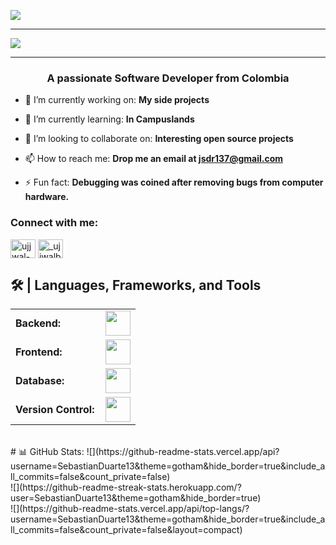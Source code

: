 ![](https://github.com/halfrost/halfrost/blob/master/icons/header_.png)

<hr>

<img src="https://readme-typing-svg.herokuapp.com/?font=Roboto&weight=900&size=40=true&vCenter=true&width=500&height=71&duration=4000&color=B3B3B3&lines=Hi+There!+👋;+I'm+Sebastian+Duarte+🚀🪐;" />
<hr>
<h3 align="center">A passionate Software Developer from Colombia</h3>





- 🔭 I’m currently working on: **My side projects**

- 🌱 I’m currently learning: **In Campuslands**

- 👯 I’m looking to collaborate on: **Interesting open source projects**

- 📫 How to reach me: **Drop me an email at jsdr137@gmail.com**

- ⚡ Fun fact: **Debugging was coined after removing bugs from computer hardware.**

<h3 align="left">Connect with me:</h3>
<p align="left">

<a href="www.linkedin.com/in/johan-sebastian-duarte-reyes-2552942b7" target="blank"><img align="center" src="https://raw.githubusercontent.com/rahuldkjain/github-profile-readme-generator/master/src/images/icons/Social/linked-in-alt.svg" alt="ujjwal-bhatt-b256271a3" height="30" width="40" /></a>
<a href="https://www.instagram.com/duarte_bby/" target="blank"><img align="center" src="https://raw.githubusercontent.com/rahuldkjain/github-profile-readme-generator/master/src/images/icons/Social/instagram.svg" alt="_ujjwalbhatt" height="30" width="40" /></a>


<h2>🛠️ | Languages, Frameworks, and Tools </h2>
<table>
    <tr>
        <td style="font-weight: bold; padding-right: 10px; vertical-align: center; border: none;">Backend:</td>
        <td><img height="40" src="https://skillicons.dev/icons?i=nodejs,python,java,spring"/></td>
    </tr>
    <tr>
        <td style="font-weight: bold; padding-right: 10px; vertical-align: center;">Frontend:</td>
        <td><img height="40" src="https://skillicons.dev/icons?i=react,bootstrap,html,css,js,angular"/></td>
    </tr>
    <tr>
        <td style="font-weight: bold; padding-right: 10px; vertical-align: center; border: none;">Database:</td>
        <td><img height="40" src="https://skillicons.dev/icons?i=mysql,postgresql,mongodb"/></td>
    </tr>
    <tr>
        <td style="font-weight: bold; padding-right: 10px; vertical-align: center; border: none;">Version Control:</td>
        <td><img height="40" src="https://skillicons.dev/icons?i=github,gitlab"/></td>
    </tr>
   
</table>
<br>
# 📊 GitHub Stats:
![](https://github-readme-stats.vercel.app/api?username=SebastianDuarte13&theme=gotham&hide_border=true&include_all_commits=false&count_private=false)<br/>
![](https://github-readme-streak-stats.herokuapp.com/?user=SebastianDuarte13&theme=gotham&hide_border=true)<br/>
![](https://github-readme-stats.vercel.app/api/top-langs/?username=SebastianDuarte13&theme=gotham&hide_border=true&include_all_commits=false&count_private=false&layout=compact)
